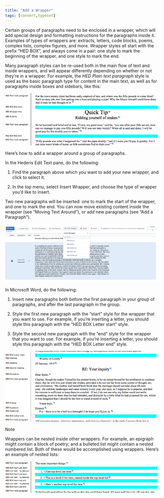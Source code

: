 ```yaml
---
title: "Add a Wrapper"
tags: [convert,typeset]
---
```

 
<html><body><section data-type="chapter" class="hsecchapter" data-hederis-type="hsecchapter" id="add-a-wrapper" data-pi-attrs="id: add-a-wrapper; data-tags: convert,typeset;" role="doc-chapter" data-tags="convert,typeset" data-author-name=" " data-book-title=" " title="Add a Wrapper"><p class="hblkp" data-hederis-type="hblkp" id="pfZWRKIO1">Certain groups of paragraphs need to be enclosed in a wrapper, which will add special design and formatting instructions for the paragraphs inside it. Examples of types of wrappers are: extracts, letters, code blocks, poems, complex lists, complex figures, and more. Wrapper styles all start with the prefix &#8220;HED BOX&#8221;, and always come in a pair: one style to mark the beginning of the wrapper, and one style to mark the end.</p><p class="hblkp" data-hederis-type="hblkp" id="pvbzV7pWb">Many paragraph styles can be re-used both in the main flow of text and inside wrappers, and will appear differently depending on whether or not they&#8217;re in a wrapper. For example, the <em data-hederis-type="hspanem" id="pmE3OzJf0">HED Plain text paragraph</em> style is used as the basic paragraph type for content in the main text, as well as for paragraphs inside boxes and sidebars, like this:</p><img data-hederis-type="hblkimg" class="hblkimg" id="piqXWBehg" src="/images/wrapper1.png" data-img-src="/images/wrapper1.png"/><p class="hblkp" data-hederis-type="hblkp" id="pt3UM0Xq4">Here&#8217;s how to add a wrapper around a group of paragraphs.</p><p class="hblkp" data-hederis-type="hblkp" id="pIlANF3R9">In the Hederis Edit Text pane, do the following:</p><ol class="hwprnumlist" data-hederis-type="hwprnumlist" id="pTt8PwHjC"><li class="hblkoli" data-hederis-type="hblkoli" id="liQQH166rz"><p class="hblkoli" data-hederis-type="hblklip" id="pn3GASmQ3">Find the paragraph above which you want to add your new wrapper, and click to select it.</p></li><li class="hblkoli" data-hederis-type="hblkoli" id="limEH5CPqF"><p class="hblkoli" data-hederis-type="hblklip" id="plPMZOfU7">In the top menu, select Insert Wrapper, and choose the type of wrapper you&#8217;d like to insert.</p></li></ol><p class="hblkp" data-hederis-type="hblkp" id="pUzafRWtm">Two new paragraphs will be inserted: one to mark the start of the wrapper, and one to mark the end. You can now move existing content inside the wrapper (see &#8220;Moving Text Around&#8221;), or add new paragraphs (see &#8220;Add a Paragraph&#8221;).</p><img data-hederis-type="hblkimg" class="hblkimg" id="pPbx6d9jv" src="/images/wrapper2.png" data-img-src="/images/wrapper2.png"/><p class="hblkp" data-hederis-type="hblkp" id="pJ7QkWWrq">In Microsoft Word, do the following:</p><ol class="hwprnumlist" data-hederis-type="hwprnumlist" id="pRtNq3cct"><li class="hblkoli" data-hederis-type="hblkoli" id="liUPCNcasF"><p class="hblkoli" data-hederis-type="hblklip" id="ph6kUPWMB">Insert new paragraphs both before the first paragraph in your group of paragraphs, and after the last paragraph in the group.</p></li><li class="hblkoli" data-hederis-type="hblkoli" id="liRZ6cml3Q"><p class="hblkoli" data-hederis-type="hblklip" id="pILzUqpB6">Style the first new paragraph with the &#8220;start&#8221; style for the wrapper that you want to use. For example, if you&#8217;re inserting a letter, you should style this paragraph with the &#8220;HED BOX Letter start&#8221; style.</p></li><li class="hblkoli" data-hederis-type="hblkoli" id="li4Z9yhp8w"><p class="hblkoli" data-hederis-type="hblklip" id="pZlcG5GVJ">Style the second new paragraph with the &#8220;end&#8221; style for the wrapper that you want to use. For example, if you&#8217;re inserting a letter, you should style this paragraph with the &#8220;HED BOX Letter end&#8221; style.</p></li></ol><img data-hederis-type="hblkimg" class="hblkimg" id="pJtlN7VmS" src="/images/letter1.png" data-img-src="/images/letter1.png"/><aside class="hwprbox box" data-hederis-type="hwprbox" id="pEcwrVsNM" data-type="sidebar"><p class="hblktype" data-hederis-type="hblktype" id="p4ej5CVYd">Note</p><p class="hblkp" data-hederis-type="hblkp" id="pE1MDrFEY">Wrappers can be nested inside other wrappers. For example, an epigraph might contain a block of poetry; and a bulleted list might contain a nested numbered list. Both of these would be accomplished using wrappers. Here&#8217;s an example of nested lists:</p></aside><img data-hederis-type="hblkimg" class="hblkimg" id="p3MYMgRa7" src="/images/list1.png" data-img-src="/images/list1.png"/></section></body></html>
